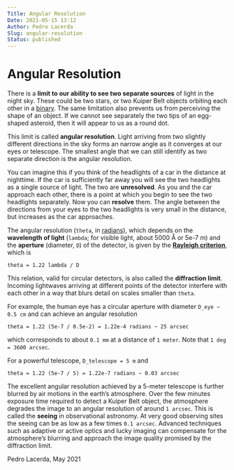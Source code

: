 ```yaml
---
Title: Angular Resolution
Date: 2021-05-15 13:12
Author: Pedro Lacerda
Slug: angular-resolution
Status: published
---
```


# Angular Resolution

There is a **limit to our ability to see two separate sources** of light in the night sky. These could be two stars, or two Kuiper Belt objects orbiting each other in a [binary](binaries). The same limitation also prevents us from perceiving the shape of an object. If we cannot see separately the two tips of an egg-shaped asteroid, then it will appear to us as a round dot.





This limit is called **angular resolution**. Light arriving from two slightly different directions in the sky forms an narrow angle as it converges at our eyes or telescope. The smallest angle that we can still identify as two separate direction is the angular resolution.





You can imagine this if you think of the headlights of a car in the distance at nighttime. If the car is sufficiently far away you will see the two headlights as a single source of light. The two are **unresolved**. As you and the car approach each other, there is a point at which you begin to see the two headlights separately. Now you can **resolve** them. The angle between the directions from your eyes to the two headlights is very small in the distance, but increases as the car approaches.





The angular resolution (`theta`, in [radians](https://en.wikipedia.org/wiki/Radian)), which depends on the **wavelength of light** (`lambda`; for visible light, about 5000 Å or 5e-7 m) and the **aperture** (diameter, `D`) of the detector, is given by the **[Rayleigh criterion](https://en.wikipedia.org/wiki/Angular_resolution#The_Rayleigh_criterion)**, which is

`theta = 1.22 lambda / D`

<!-- <img align="center" src="figs/2023/08/theta=1.22_,_fra.png" /> -->
<!-- \theta=1.22\,\frac{\lambda}{D} -->

This relation, valid for circular detectors, is also called the **diffraction limit**. Incoming lightwaves arriving at different points of the detector interfere with each other in a way that blurs detail on scales smaller than `theta`.

For example, the human eye has a circular aperture with diameter `D_eye ~ 0.5 cm` and can achieve an angular resolution

`theta = 1.22 (5e-7 / 0.5e-2) = 1.22e-4 radians ~ 25 arcsec`

<!-- <img align="center" src="figs/2023/08/theta=1.22_times.png" />, -->

<!-- \theta=1.22\times \frac{5\times 10^{-7}}{0.5\times 10^{-2}}=1.22\times 10^{-4}\,\text{radians}\approx 25'' -->

which corresponds to about `0.1 mm` at a distance of `1 meter`. Note that `1 deg = 3600 arcsec`.

For a powerful telescope, `D_telescope = 5 m` and

`theta = 1.22 (5e-7 / 5) = 1.22e-7 radians ~ 0.03 arcsec`

<!-- \$latex \\theta=1.22\\times \\frac{5\\times 10\^{-7}}{5}=1.22\\times 10\^{-7}\\,\\text{radians}\\approx 0.03''&s=2\$ -->


The excellent angular resolution achieved by a 5-meter telescope is further blurred by air motions in the earth’s atmosphere. Over the few minutes exposure time required to detect a Kuiper Belt object, the atmosphere degrades the image to an angular resolution of around `1 arcsec`. This is called the **seeing** in observational astronomy. At very good observing sites the seeing can be as low as a few times `0.1 arcsec`. Advanced techniques such as adaptive or active optics and lucky imaging can compensate for the atmosphere’s blurring and approach the image quality promised by the diffraction limit.


Pedro Lacerda, May 2021


